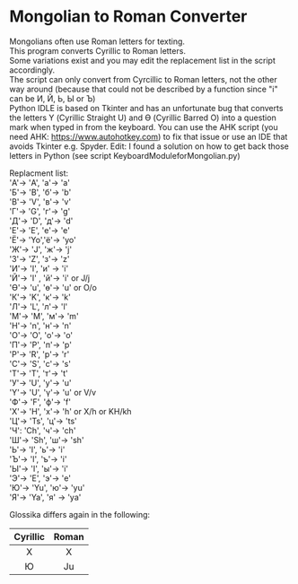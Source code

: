 # Mongolian to Roman Converter

Mongolians often use Roman letters for texting.</br>
This program converts Cyrillic to Roman letters.</br>
Some variations exist and you may edit the replacement list in the script accordingly. </br>
The script can only convert from Cyrcillic to Roman letters, not the other way around (because that could not be described by a function since "i" can be  И, Й, Ь, Ы or Ъ)</br>
Python IDLE is based on Tkinter and has an unfortunate bug that converts the letters Ү (Cyrillic Straight U) and Ө (Cyrillic Barred O) into a question mark when typed in from the keyboard. You can use the AHK script (you need AHK: https://www.autohotkey.com) to fix that issue or use an IDE that avoids Tkinter e.g. Spyder.
Edit: I found a solution on how to get back those letters in Python (see script KeyboardModuleforMongolian.py)

Replacment list:</br>
'А'-> 'A', 'а'-> 'a'</br>
'Б'-> 'B', 'б'-> 'b'</br>
'В'-> 'V', 'в'-> 'v'</br>
'Г'-> 'G', 'г'-> 'g'</br>
'Д'-> 'D', 'д'-> 'd'</br>
'Е'-> 'E', 'е'-> 'e'</br>
'Ё'-> 'Yo','ё'-> 'yo'</br>
'Ж'-> 'J', 'ж'-> 'j'</br>
'З'-> 'Z', 'з'-> 'z'</br>
'И'-> 'I', 'и' -> 'i'</br>
'Й'-> 'I' , 'й'-> 'i' or J/j</br>
'Ө'-> 'u', 'ө'-> 'u' or O/o</br>
'К'-> 'K', 'к'-> 'k'</br>
'Л'-> 'L', 'л'-> 'l'</br>
'М'-> 'M', 'м'-> 'm'</br>
'Н'-> 'n', 'н'-> 'n'</br>
'О'-> 'O', 'о'-> 'o'</br>
'П'-> 'P', 'п'-> 'p'</br>
'Р'-> 'R', 'р'-> 'r'</br>
'С'-> 'S', 'с'-> 's'</br>
'Т'-> 'T', 'т'-> 't'</br>
'У'-> 'U', 'у'-> 'u'</br>
'Ү'-> 'U', 'ү'-> 'u' or V/v</br>
'Ф'-> 'F', 'ф'-> 'f'</br>
'Х'-> 'H', 'х'-> 'h' or X/h or KH/kh</br>
'Ц'-> 'Ts', 'ц'-> 'ts'</br>
'Ч': 'Ch', 'ч'-> 'ch'</br>
'Ш'-> 'Sh', 'ш'-> 'sh'</br>
'Ь'-> 'I', 'ь'-> 'i'</br>
'Ъ'-> 'I', 'ъ'-> 'i'</br>
'Ы'-> 'I', 'ы'-> 'i'</br>
'Э'-> 'E', 'э'-> 'e'</br>
'Ю'-> 'Yu', 'ю'-> 'yu'</br>
'Я'-> 'Ya', 'я' -> 'ya'</br>


Glossika differs again in the following:</br>

| Cyrillic | Roman |
|:--------:|:-----------:|
| Х | X |
| Ю | Ju |
    
